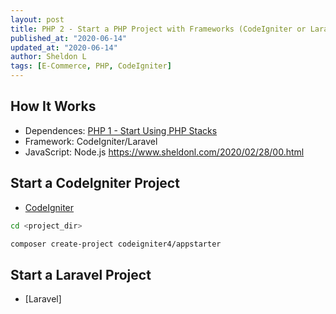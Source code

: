 ```yaml
---
layout: post
title: PHP 2 - Start a PHP Project with Frameworks (CodeIgniter or Laravel)
published_at: "2020-06-14"
updated_at: "2020-06-14"
author: Sheldon L
tags: [E-Commerce, PHP, CodeIgniter]
---
```


## How It Works

- Dependences: [PHP 1 - Start Using PHP Stacks](https://www.sheldonl.com/2020/06/12/00.html)
- Framework: CodeIgniter/Laravel
- JavaScript: Node.js <https://www.sheldonl.com/2020/02/28/00.html>

## Start a CodeIgniter Project

- [CodeIgniter](https://codeigniter.com/user_guide/installation/installing_composer.html)

```bash
cd <project_dir>

composer create-project codeigniter4/appstarter
```

## Start a Laravel Project

- [Laravel]